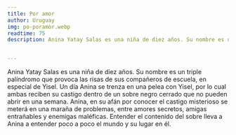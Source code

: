 ```yaml
---
title: Por amor
author: Uruguay
img: po-poramor.webp
readtime: 75
description: Anina Yatay Salas es una niña de diez años. Su nombre es un triple palíndromo que provoca las risas de sus compañeros de escuela, en especial de Yisel.


---
```

Anina Yatay Salas es una niña de diez años. Su nombre es un triple palíndromo que provoca las risas de sus compañeros de escuela, en especial de Yisel. Un día Anina se trenza en una pelea con Yisel, por lo cual ambas reciben su castigo dentro de un sobre negro cerrado que no pueden abrir en una semana. Anina, en su afán por conocer el castigo misterioso se meterá en una maraña de problemas, entre amores secretos, amigas entrañables y enemigas maléficas. Entender el contenido del sobre lleva a Anina a entender poco a poco el mundo y su lugar en él.